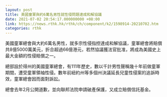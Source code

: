 ```yaml
---
layout: post
title: 美國童軍與約6萬名男性就性侵問題達成和解協議
date: 2021-07-02 20:54:17.000000000 +08:00
link: https://news.rthk.hk/rthk/ch/component/k2/1598914-20210702.htm
categories: rthk
---
```


美國童軍總會與大約6萬名男性，就多宗性侵指控達成和解協議，童軍總會將賠償共8億5000萬美元，折合超過66億港元，若然協議獲法官批准，將成為美國史上最大金額的性侵賠償之一。

總部設於得州的美國童軍總會，有111年歷史，數以千計男性聲稱幾十年前做童軍期間，遭受童軍領袖性侵。數年前紐約州等多個州決議延長兒童性侵案的追訴時效，童軍總會因而面對訴訟。

總會去年2月公開道歉，並向聯邦法院申請破產保護，又成立賠償信託基金。
